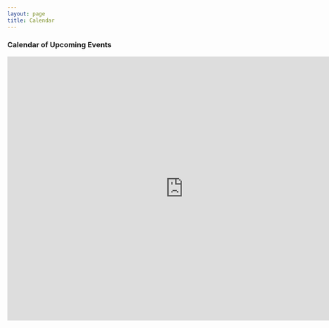 ```yaml
---
layout: page
title: Calendar
---
```


<div class="span9">
	<h3>Calendar of Upcoming Events</h3>
	<iframe src="https://www.google.com/calendar/embed?src=jldrsapdg47iod7t3kienq08bg%40group.calendar.google.com&ctz=America/Chicago" style="border: 0" width="800" height="600" frameborder="0" scrolling="no"></iframe>
</div><!--/span-->

